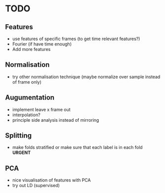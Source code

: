 # TODO
## Features
* use features of specific frames (to get time relevant features?)
* Fourier (if have time enough)
* Add more features

## Normalisation
* try other normalisation technique (maybe normalize over sample instead of frame only)

## Augumentation
* implement leave x frame out
* interpolation? 
* principle side analysis instead of mirroring

## Splitting
* make folds stratified or make sure that each label is in each fold **URGENT**

## PCA
* nice visualisation of features with PCA
* try out LD (supervised)